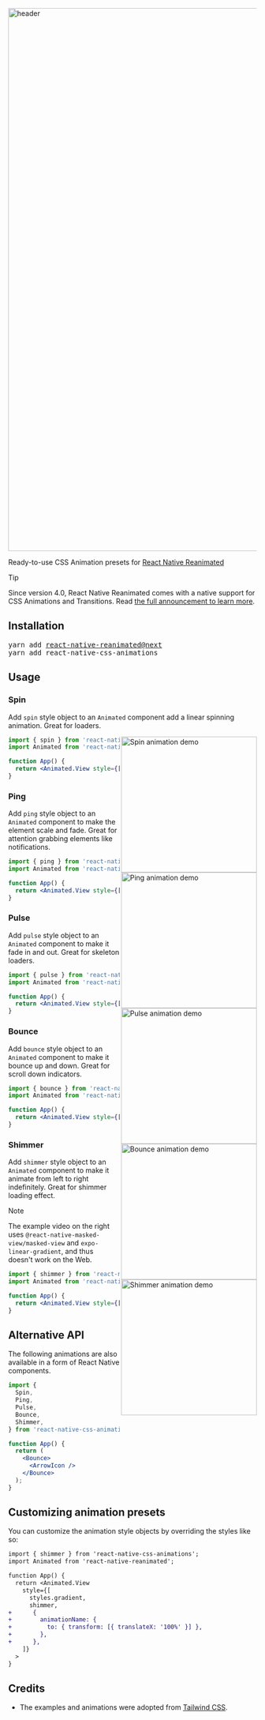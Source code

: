 <img width="1100" alt="header" src="https://github.com/user-attachments/assets/cbf6ecfa-8a0f-4841-8fc0-982aa04e618e" />

Ready-to-use CSS Animation presets for [React Native Reanimated](https://docs.swmansion.com/react-native-reanimated/)

> [!TIP]
> Since version 4.0, React Native Reanimated comes with a native support for CSS Animations and Transitions. Read [the full announcement to learn more](https://blog.swmansion.com/).

## Installation

<pre>
yarn add <a href="https://github.com/software-mansion/react-native-reanimated" target="_blank">react-native-reanimated@next</a>
yarn add react-native-css-animations
</pre>

## Usage

### Spin

Add `spin` style object to an `Animated` component add a linear spinning animation. Great for loaders.

<img src="https://github.com/user-attachments/assets/d3a87650-83f4-476b-bf85-832a3a2d0fea" alt="Spin animation demo" align="right" width="275" />

```jsx
import { spin } from 'react-native-css-animations';
import Animated from 'react-native-reanimated';

function App() {
  return <Animated.View style={[styles.spinner, spin]} />;
}
```

### Ping

Add `ping` style object to an `Animated` component to make the element scale and fade. Great for attention grabbing elements like notifications.

<img src="https://github.com/user-attachments/assets/51c604b4-621b-4821-ab9a-f289f15e07ae" alt="Ping animation demo" align="right" width="275" />

```jsx
import { ping } from 'react-native-css-animations';
import Animated from 'react-native-reanimated';

function App() {
  return <Animated.View style={[styles.notification, ping]} />;
}
```

### Pulse

Add `pulse` style object to an `Animated` component to make it fade in and out. Great for skeleton loaders.

<img src="https://github.com/user-attachments/assets/d36924b1-f4f8-4bd4-b3dd-a298d3b2f4b6" alt="Pulse animation demo" align="right" width="275"/>

```jsx
import { pulse } from 'react-native-css-animations';
import Animated from 'react-native-reanimated';

function App() {
  return <Animated.View style={[styles.skeleton, pulse]} />;
}
```

### Bounce

Add `bounce` style object to an `Animated` component to make it bounce up and down. Great for scroll down indicators.

<img src="https://github.com/user-attachments/assets/81e75ed0-b7ec-4f56-a06a-c593a626cb39" alt="Bounce animation demo" align="right" width="275" />

```jsx
import { bounce } from 'react-native-css-animations';
import Animated from 'react-native-reanimated';

function App() {
  return <Animated.View style={[styles.arrow, bounce]} />;
}
```

### Shimmer

Add `shimmer` style object to an `Animated` component to make it animate from left to right indefinitely. Great for shimmer loading effect.

<img src="https://github.com/user-attachments/assets/a64e8872-ce21-4681-9cc3-27b8497280ff" alt="Shimmer animation demo" align="right" width="275" />

> [!NOTE]
> The example video on the right uses `@react-native-masked-view/masked-view` and `expo-linear-gradient`, and thus doesn't work on the Web.

```jsx
import { shimmer } from 'react-native-css-animations';
import Animated from 'react-native-reanimated';

function App() {
  return <Animated.View style={[styles.gradient, shimmer]} />;
}
```

## Alternative API

The following animations are also available in a form of React Native components.

```jsx
import {
  Spin,
  Ping,
  Pulse,
  Bounce,
  Shimmer,
} from 'react-native-css-animations';

function App() {
  return (
    <Bounce>
      <ArrowIcon />
    </Bounce>
  );
}
```

## Customizing animation presets

You can customize the animation style objects by overriding the styles like so:

```diff
import { shimmer } from 'react-native-css-animations';
import Animated from 'react-native-reanimated';

function App() {
  return <Animated.View
    style={[
      styles.gradient,
      shimmer,
+      {
+        animationName: {
+          to: { transform: [{ translateX: '100%' }] },
+        },
+      },
    ]}
  >
}
```

## Credits

- The examples and animations were adopted from [Tailwind CSS](https://tailwindcss.com/docs/animation).
